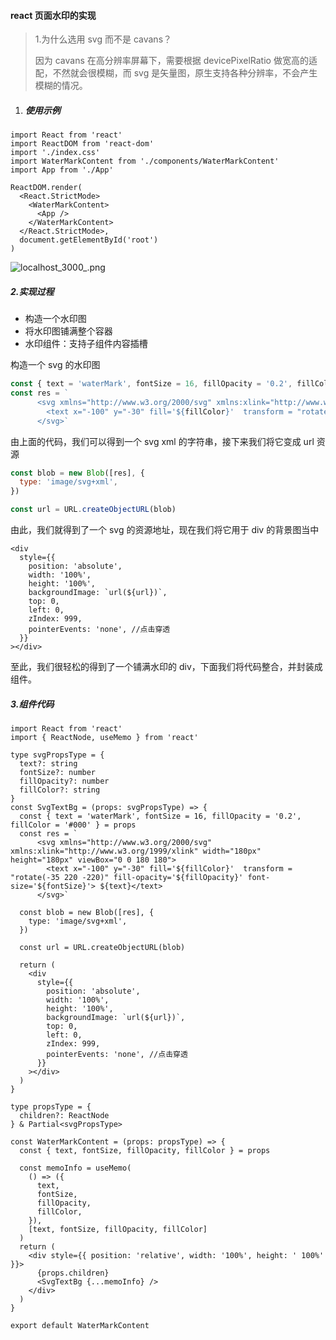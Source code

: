 #### react 页面水印的实现

> 1.为什么选用 svg 而不是 cavans？
>
> 因为 cavans 在高分辨率屏幕下，需要根据 devicePixelRatio 做宽高的适配，不然就会很模糊，而 svg 是矢量图，原生支持各种分辨率，不会产生模糊的情况。

1. ##### 使用示例

```tsx
import React from 'react'
import ReactDOM from 'react-dom'
import './index.css'
import WaterMarkContent from './components/WaterMarkContent'
import App from './App'

ReactDOM.render(
  <React.StrictMode>
    <WaterMarkContent>
      <App />
    </WaterMarkContent>
  </React.StrictMode>,
  document.getElementById('root')
)
```

![localhost_3000_.png](https://p3-juejin.byteimg.com/tos-cn-i-k3u1fbpfcp/fabace8d450b4e70ba0af607598b650c~tplv-k3u1fbpfcp-watermark.image)

##### 2.实现过程

- 构造一个水印图
- 将水印图铺满整个容器
- 水印组件：支持子组件内容插槽

构造一个 svg 的水印图

```js
const { text = 'waterMark', fontSize = 16, fillOpacity = '0.2', fillColor = '#000' } = props
const res = `
      <svg xmlns="http://www.w3.org/2000/svg" xmlns:xlink="http://www.w3.org/1999/xlink" width="180px" height="180px" viewBox="0 0 180 180">
        <text x="-100" y="-30" fill='${fillColor}'  transform = "rotate(-35 220 -220)" fill-opacity='${fillOpacity}' font-size='${fontSize}'> ${text}</text>
      </svg>`
```

由上面的代码，我们可以得到一个 svg xml 的字符串，接下来我们将它变成 url 资源

```js
const blob = new Blob([res], {
  type: 'image/svg+xml',
})

const url = URL.createObjectURL(blob)
```

由此，我们就得到了一个 svg 的资源地址，现在我们将它用于 div 的背景图当中

```tsx
<div
  style={{
    position: 'absolute',
    width: '100%',
    height: '100%',
    backgroundImage: `url(${url})`,
    top: 0,
    left: 0,
    zIndex: 999,
    pointerEvents: 'none', //点击穿透
  }}
></div>
```

至此，我们很轻松的得到了一个铺满水印的 div，下面我们将代码整合，并封装成组件。

##### 3.组件代码

```tsx
import React from 'react'
import { ReactNode, useMemo } from 'react'

type svgPropsType = {
  text?: string
  fontSize?: number
  fillOpacity?: number
  fillColor?: string
}
const SvgTextBg = (props: svgPropsType) => {
  const { text = 'waterMark', fontSize = 16, fillOpacity = '0.2', fillColor = '#000' } = props
  const res = `
      <svg xmlns="http://www.w3.org/2000/svg" xmlns:xlink="http://www.w3.org/1999/xlink" width="180px" height="180px" viewBox="0 0 180 180">
        <text x="-100" y="-30" fill='${fillColor}'  transform = "rotate(-35 220 -220)" fill-opacity='${fillOpacity}' font-size='${fontSize}'> ${text}</text>
      </svg>`

  const blob = new Blob([res], {
    type: 'image/svg+xml',
  })

  const url = URL.createObjectURL(blob)

  return (
    <div
      style={{
        position: 'absolute',
        width: '100%',
        height: '100%',
        backgroundImage: `url(${url})`,
        top: 0,
        left: 0,
        zIndex: 999,
        pointerEvents: 'none', //点击穿透
      }}
    ></div>
  )
}

type propsType = {
  children?: ReactNode
} & Partial<svgPropsType>

const WaterMarkContent = (props: propsType) => {
  const { text, fontSize, fillOpacity, fillColor } = props

  const memoInfo = useMemo(
    () => ({
      text,
      fontSize,
      fillOpacity,
      fillColor,
    }),
    [text, fontSize, fillOpacity, fillColor]
  )
  return (
    <div style={{ position: 'relative', width: '100%', height: ' 100%' }}>
      {props.children}
      <SvgTextBg {...memoInfo} />
    </div>
  )
}

export default WaterMarkContent
```
